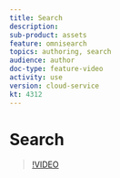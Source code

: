 ```yaml
---
title: Search
description: 
sub-product: assets
feature: omnisearch
topics: authoring, search
audience: author
doc-type: feature-video
activity: use
version: cloud-service
kt: 4312
---
```


# Search

>[!VIDEO](https://video.tv.adobe.com/v/xxx/?quality=12&learn=on)

